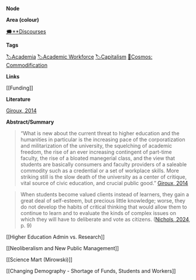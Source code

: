**Node**

**Area (colour)**

[🗯️**Discourses](https://lean-sphynx-49b.notion.site/Discourses-ab06ed1436054e5b9bf0c0af92149114?pvs=21)

**Tags**

[🏷️Academia](https://lean-sphynx-49b.notion.site/Academia-11bd23c278674ec6843b89f1af801c4d?pvs=21) [🏷️Academic Workforce](https://lean-sphynx-49b.notion.site/Academic-Workforce-14c2434af32e41c190a68c92b02ddf42?pvs=21) [🏷️Capitalism](https://lean-sphynx-49b.notion.site/Capitalism-92ab400b37bd411da460073c2ee4fb05?pvs=21) [🌌Cosmos: Commodification](https://lean-sphynx-49b.notion.site/Cosmos-Commodification-ce1df3cd683e4bc39a4f7348f4df6701?pvs=21)

**Links**

[[Funding]]

**Literature**

[Giroux, 2014](https://lean-sphynx-49b.notion.site/Giroux-2014-20c30865408446ddb6d170071f45f881?pvs=21)

**Abstract/Summary**

> “What is new about the current threat to higher education and the humanities in particular is the increasing pace of the corporatization and militarization of the university, the squelching of academic freedom, the rise of an ever increasing contingent of part-time faculty, the rise of a bloated manegerial class, and the view that students are basically consumers and faculty providers of a saleable commodity such as a credential or a set of workplace skills. More striking still is the slow death of the university as a center of critique, vital source of civic education, and crucial public good.” [Giroux, 2014](https://lean-sphynx-49b.notion.site/Giroux-2014-20c30865408446ddb6d170071f45f881?pvs=21)

  

> When students become valued clients instead of learners, they gain a great deal of self-esteem, but precious little knowledge; worse, they do not develop the habits of critical thinking that would allow them to continue to learn and to evaluate the kinds of complex issues on which they will have to deliberate and vote as citizens. ([Nichols, 2024](https://lean-sphynx-49b.notion.site/Nichols-2024-2163faf0e68642bdbf66be799693a0db?pvs=21), p. 9)

  

[[Higher Education Admin vs. Research]]

[[Neoliberalism and New Public Management]]

[[Science Mart (Mirowski)]]

[[Changing Demography - Shortage of Funds, Students and Workers]]